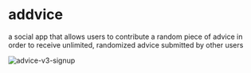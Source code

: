 # addvice
a social app that allows users to contribute a random piece of advice in order to receive unlimited, randomized advice submitted by other users  

![advice-v3-signup](https://user-images.githubusercontent.com/17306970/27109386-88364ebc-5070-11e7-80cb-0bc1d30256da.png)


